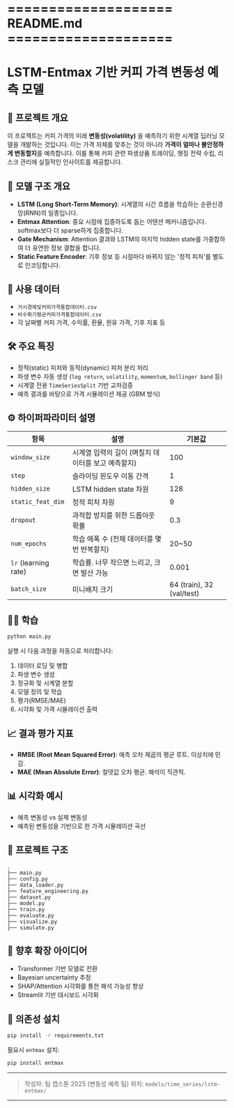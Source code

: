 # ==================== README.md ====================

# LSTM-Entmax 기반 커피 가격 변동성 예측 모델

## 📌 프로젝트 개요

이 프로젝트는 커피 가격의 미래 **변동성(volatility)** 을 예측하기 위한 시계열 딥러닝 모델을 개발하는 것입니다. 이는 가격 자체를 맞추는 것이 아니라 **가격이 얼마나 불안정하게 변동할지**를 예측합니다. 이를 통해 커피 관련 파생상품 트레이딩, 헷징 전략 수립, 리스크 관리에 실질적인 인사이트를 제공합니다.

## 🧠 모델 구조 개요

-   **LSTM (Long Short-Term Memory)**: 시계열의 시간 흐름을 학습하는 순환신경망(RNN)의 일종입니다.
-   **Entmax Attention**: 중요 시점에 집중하도록 돕는 어텐션 메커니즘입니다. softmax보다 더 sparse하게 집중합니다.
-   **Gate Mechanism**: Attention 결과와 LSTM의 마지막 hidden state를 가중합하여 더 유연한 정보 결합을 합니다.
-   **Static Feature Encoder**: 기후 정보 등 시점마다 바뀌지 않는 '정적 피처'를 별도로 인코딩합니다.

## 🧾 사용 데이터

-   `거시경제및커피가격통합데이터.csv`
-   `비수확기평균커피가격통합데이터.csv`
-   각 날짜별 커피 가격, 수익률, 환율, 원유 가격, 기후 지표 등

## 🛠️ 주요 특징

-   정적(static) 피처와 동적(dynamic) 피처 분리 처리
-   파생 변수 자동 생성 (`log return`, `volatility`, `momentum`, `bollinger band` 등)
-   시계열 전용 `TimeSeriesSplit` 기반 교차검증
-   예측 결과를 바탕으로 가격 시뮬레이션 제공 (GBM 방식)

## ⚙️ 하이퍼파라미터 설명

| 항목                 | 설명                                               | 기본값                    |
| -------------------- | -------------------------------------------------- | ------------------------- |
| `window_size`        | 시계열 입력의 길이 (며칠치 데이터를 보고 예측할지) | 100                       |
| `step`               | 슬라이딩 윈도우 이동 간격                          | 1                         |
| `hidden_size`        | LSTM hidden state 차원                             | 128                       |
| `static_feat_dim`    | 정적 피처 차원                                     | 9                         |
| `dropout`            | 과적합 방지를 위한 드롭아웃 확률                   | 0.3                       |
| `num_epochs`         | 학습 에폭 수 (전체 데이터를 몇 번 반복할지)        | 20~50                     |
| `lr` (learning rate) | 학습률. 너무 작으면 느리고, 크면 발산 가능         | 0.001                     |
| `batch_size`         | 미니배치 크기                                      | 64 (train), 32 (val/test) |

## 🏋️‍♀️ 학습

```bash
python main.py
```

실행 시 다음 과정을 자동으로 처리합니다:

1. 데이터 로딩 및 병합
2. 파생 변수 생성
3. 정규화 및 시계열 분할
4. 모델 정의 및 학습
5. 평가(RMSE/MAE)
6. 시각화 및 가격 시뮬레이션 출력

## 📈 결과 평가 지표

-   **RMSE (Root Mean Squared Error)**: 예측 오차 제곱의 평균 루트. 이상치에 민감.
-   **MAE (Mean Absolute Error)**: 절댓값 오차 평균. 해석이 직관적.

## 📊 시각화 예시

-   예측 변동성 vs 실제 변동성
-   예측된 변동성을 기반으로 한 가격 시뮬레이션 곡선

## 📁 프로젝트 구조

```
.
├── main.py
├── config.py
├── data_loader.py
├── feature_engineering.py
├── dataset.py
├── model.py
├── train.py
├── evaluate.py
├── visualize.py
├── simulate.py
```

## 🚀 향후 확장 아이디어

-   Transformer 기반 모델로 전환
-   Bayesian uncertainty 추정
-   SHAP/Attention 시각화를 통한 해석 가능성 향상
-   Streamlit 기반 대시보드 시각화

## 🧩 의존성 설치

```bash
pip install -r requirements.txt
```

필요시 `entmax` 설치:

```bash
pip install entmax
```

---

> 작성자: 팀 캡스톤 2025 (변동성 예측 팀)
> 위치: `models/time_series/lstm-entmax/`

---
